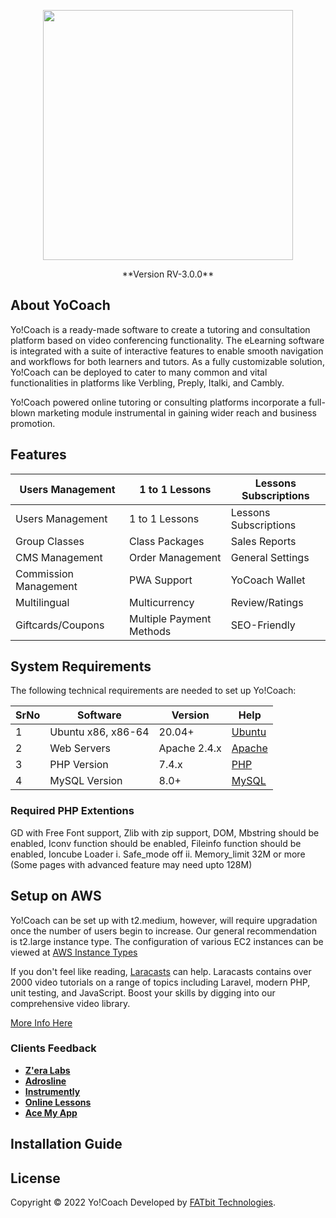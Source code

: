 <p align="center"><a href="https://v3.yo-coach.com/" target="_blank"><img src="https://v3.yo-coach.com/images/yocoach-logo.svg" width="400"></a></p>

<p align="center">**Version RV-3.0.0**</p>

## About YoCoach

Yo!Coach is a ready-made software to create a tutoring and consultation platform based on video conferencing functionality. The eLearning software is integrated with a suite of interactive features to enable smooth navigation and workflows for both learners and tutors. As a fully customizable solution, Yo!Coach can be deployed to cater to many common and vital functionalities in platforms like Verbling, Preply, Italki, and Cambly.

Yo!Coach powered online tutoring or consulting platforms incorporate a full-blown marketing module instrumental in gaining wider reach and business promotion.

## Features

|   Users Management |   1 to 1 Lessons |  Lessons Subscriptions |
| ------------ | ------------ | ------------ |
|   Users Management |   1 to 1 Lessons |  Lessons Subscriptions |
|   Group Classes | Class Packages  |  Sales Reports |
|CMS Management|Order Management|General Settings|
|Commission Management|PWA Support|YoCoach Wallet|
|Multilingual | Multicurrency|  Review/Ratings|
| Giftcards/Coupons|Multiple Payment Methods|SEO-Friendly|

## System Requirements

The following technical requirements are needed to set up Yo!Coach:

| SrNo | Software | Version | Help|
| ------------ | ------------ | ------------ | ------------ |
| 1 | Ubuntu x86, x86-64 | 20.04+  | [Ubuntu](https://ubuntu.com/)  |
| 2 | Web Servers | Apache 2.4.x | [Apache](https://httpd.apache.org/)  | 
| 3 | PHP Version | 7.4.x |  [PHP](https://www.php.net/) | 
| 4 | MySQL Version | 8.0+ | [MySQL](https://www.mysql.com/)  | 

### Required PHP Extentions

GD with Free Font support, Zlib with zip support, DOM, Mbstring should be enabled, Iconv function should be enabled, Fileinfo function should be enabled, Ioncube Loader
          i. Safe_mode off
          ii. Memory_limit 32M or more (Some pages with advanced feature may need upto 128M)

## Setup on AWS 

Yo!Coach can be set up with t2.medium, however, will require upgradation once the number of users begin to increase. Our general recommendation is t2.large instance type.
The configuration of various EC2 instances can be viewed at [AWS Instance Types](https://aws.amazon.com/ec2/instance-types/)

If you don't feel like reading, [Laracasts](https://laracasts.com) can help. Laracasts contains over 2000 video tutorials on a range of topics including Laravel, modern PHP, unit testing, and JavaScript. Boost your skills by digging into our comprehensive video library.

[More Info Here](https://www.fatbit.com/faqs/content-7/what-are-the-technical-specifications-required-to-set-up-yocoach-427.html)


### Clients Feedback

- **[Z'era Labs](https://www.zeralabs.com.my/)**
- **[Adrosline](https://www.adrosonline.com/)**
- **[Instrumently](https://instrumently.co/)**
- **[Online Lessons](https://www.onlinelessons.ie/)**
- **[Ace My App](https://https://acemyapp.com//)**

## Installation Guide


## License

Copyright © 2022 Yo!Coach Developed by [FATbit Technologies](https://www.fatbit.com/).

